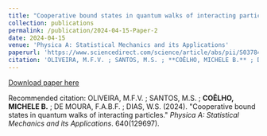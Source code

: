 ```yaml
---
title: "Cooperative bound states in quantum walks of interacting particles"
collection: publications
permalink: /publication/2024-04-15-Paper-2
date: 2024-04-15
venue: 'Physica A: Statistical Mechanics and its Applications'
paperurl: 'https://www.sciencedirect.com/science/article/abs/pii/S0378437124002061?via%3Dihub'
citation: 'OLIVEIRA, M.F.V. ; SANTOS, M.S. ; **COÊLHO, MICHELE B.** ; DE MOURA, F.A.B.F. ; DIAS, W.S. (2024). &quot;Cooperative bound states in quantum walks of interacting particles.&quot; <i>Physica A: Statistical Mechanics and its Applications</i>. 640(129697).'
---
```


<a href='https://www.sciencedirect.com/science/article/abs/pii/S0378437124002061?via%3Dihub'>Download paper here</a>

Recommended citation: OLIVEIRA, M.F.V. ; SANTOS, M.S. ; **COÊLHO, MICHELE B.** ; DE MOURA, F.A.B.F. ; DIAS, W.S. (2024). "Cooperative bound states in quantum walks of interacting particles." <i>Physica A: Statistical Mechanics and its Applications</i>. 640(129697).